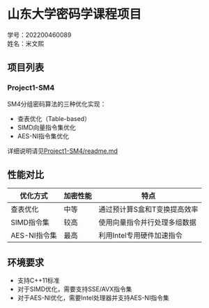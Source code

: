 # 山东大学密码学课程项目

学号：202200460089  
姓名：米文熙

## 项目列表

### Project1-SM4
SM4分组密码算法的三种优化实现：
- 查表优化（Table-based）
- SIMD向量指令集优化
- AES-NI指令集优化

详细说明请见[Project1-SM4/readme.md](./Project1-SM4/readme.md)

## 性能对比

| 优化方式 | 加密性能 | 特点 |
|---------|---------|------|
| 查表优化 | 中等 | 通过预计算S盒和T变换提高效率 |
| SIMD指令集 | 较高 | 使用向量指令并行处理多组数据 |
| AES-NI指令集 | 最高 | 利用Intel专用硬件加速指令 |

## 环境要求
- 支持C++11标准
- 对于SIMD优化，需要支持SSE/AVX指令集
- 对于AES-NI优化，需要Intel处理器并支持AES-NI指令集 